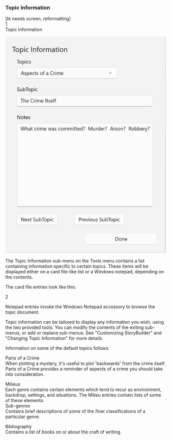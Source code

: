 ### Topic Information ###
[tk needs screen, reformatting] <br/>
1 <br/>
Topic Information <br/>

![](Clipboard-Image-82.png)

The Topic Information sub-menu on the Tools menu contains a list containing information specific to certain topics.  These items will be displayed either on a card file-like list or a Windows notepad, depending on the contents.  <br/>

 The card file entries look like this: <br/>

2 <br/>


Notepad entries invoke the Windows Notepad accessory to browse the topic document. <br/>

Topic information can be tailored to display any information you wish, using the two provided tools.  You can modify the contents of the exiting sub-menus, or add or replace sub-menus.  See "Customizing StoryBuilder" and "Changing Topic Information" for more details. <br/>

Information on some of the default topics follows. <br/>

Parts of a Crime <br/>
When plotting a mystery, it's useful to plot 'backwards' from the crime itself.  Parts of a Crime provides a reminder of aspects of a crime you should take into consideration. <br/>

Milieus <br/>
Each genre contains certain elements which tend to recur as environment, backdrop, settings, and situations.  The Milieu entries contain lists of some of these elements. <br/>
Sub-genres <br/>
Contains brief descriptions of some of  the finer classifications of a particular genre. <br/>

Bibliography <br/>
Contains a list of books on or about the craft of writing. <br/>



